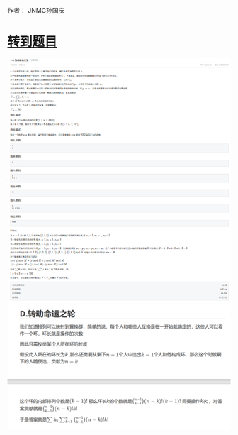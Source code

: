作者： JNMC孙国庆
# [转到题目](https://pintia.cn/problem-sets/1869538346997542912/exam/problems/type/7?problemSetProblemId=1869538428941660163)
![alt text](image-3.png)
![alt text](image-2.png)
